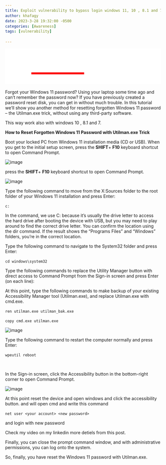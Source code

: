 ```yaml
---
title: Exploit vulnerability to bypass login windows 11, 10 , 8.1 and 7
author: khafagy
date: 2023-3-28 19:32:00 -0500
categories: [Awareness]
tags: [vulnerability]

---
```

![image](https://raw.githubusercontent.com/5afagy/5afagy.github.io/main/assets/image/image29.png)

Forgot your Windows 11 password? Using your laptop some time ago and can’t remember the password now? If you have previously created a password reset disk, you can get in without much trouble. In this tutorial we’ll show you another method for resetting forgotten Windows 11 password – the Utilman.exe trick, without using any third-party software.

This way work also with windows 10 , 8.1 and 7.

**How to Reset Forgotten Windows 11 Password with Utilman.exe Trick**

Boot your locked PC from Windows 11 installation media (CD or USB). When you get to the initial setup screen, press the **SHIFT**+ **F10** keyboard shortcut to open Command Prompt.



![image](https://user-images.githubusercontent.com/115117722/228717606-0c52638c-5c44-4e95-b11a-32624ed22e77.png)


press the **SHIFT**+ **F10** keyboard shortcut to open Command Prompt.


![image](https://user-images.githubusercontent.com/115117722/228718592-9b691645-c236-4433-b1bb-e3f71beebb93.png)


Type the following command to move from the X:Sources folder to the root folder of your Windows 11 installation and press Enter:

`c:`


In the command, we use C: because it’s usually the drive letter to access the hard drive after booting the device with USB, but you may need to play around to find the correct drive letter. You can confirm the location using the dir command. If the result shows the “Programs Files” and “Windows” folders, you’re in the correct location.

Type the following command to navigate to the System32 folder and press Enter:

`cd windows\system32`

Type the following commands to replace the Utility Manager button with direct access to Command Prompt from the Sign-in screen and press Enter (on each line):

At this point, type the following commands to make backup of your existing Accessibility Manager tool (Utilman.exe), and replace Utilman.exe with cmd.exe.

`ren utilman.exe utilman_bak.exe`

`copy cmd.exe utilman.exe`

![image](https://user-images.githubusercontent.com/115117722/228718849-8c3daf2f-a8df-4571-bd73-00391f467f20.png)



Type the following command to restart the computer normally and press Enter:

`wpeutil reboot`

<br>


In the Sign-in screen, click the Accessibility button in the bottom-right corner to open Command Prompt. 

![image](https://user-images.githubusercontent.com/115117722/228717939-20956b6b-bb53-49bb-9750-25591eb54b75.png)


At this point reset the device and open windows and click the accessibility button.
and will open cmd and write this command 

`net user <your account> <new password>`

and login with new password 
      
  
Check my video on my linkedin more detiels from this post. 

Finally, you can close the prompt command window, and with administrative permissions, you can log onto the system.

So, finally, you have reset the Windows 11 password with Utilman.exe. 

